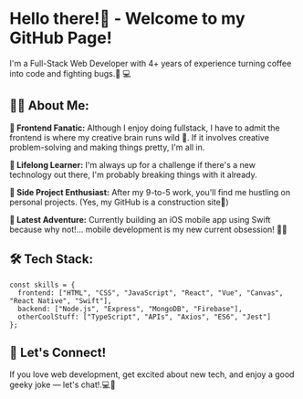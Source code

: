 # Hello there!👋 - Welcome to my GitHub Page!
I'm a Full-Stack Web Developer with 4+ years of experience turning coffee into code and fighting bugs.🐛 💻

## 👨‍💻 About Me:

**🎨 Frontend Fanatic:** Although I enjoy doing fullstack, I have to admit the frontend is where my creative brain runs wild 🐎. If it involves creative problem-solving and making things pretty, I'm all in.

**🧠 Lifelong Learner:** I'm always up for a challenge if there's a new technology out there, I'm probably breaking things with it already.

**🚀 Side Project Enthusiast:** After my 9-to-5 work, you'll find me hustling on personal projects. (Yes, my GitHub is a construction site🚧)

**📱 Latest Adventure:** Currently building an iOS mobile app using Swift because why not!... mobile development is my new current obsession! 🤷‍♂️

## 🛠️ Tech Stack:
```
const skills = {
  frontend: ["HTML", "CSS", "JavaScript", "React", "Vue", "Canvas", "React Native", "Swift"],
  backend: ["Node.js", "Express", "MongoDB", "Firebase"],
  otherCoolStuff: ["TypeScript", "APIs", "Axios", "ES6", "Jest"]
};
```

## 🤝 Let's Connect!
If you love web development, get excited about new tech, and enjoy a good geeky joke — let's chat!.💻🚀


